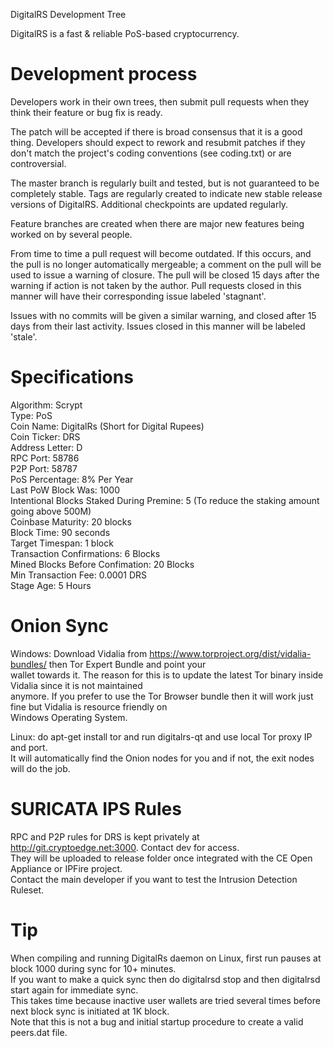 
DigitalRS Development Tree

DigitalRS is a fast & reliable PoS-based cryptocurrency.

Development process
===================

Developers work in their own trees, then submit pull requests when
they think their feature or bug fix is ready.

The patch will be accepted if there is broad consensus that it is a
good thing.  Developers should expect to rework and resubmit patches
if they don't match the project's coding conventions (see coding.txt)
or are controversial.

The master branch is regularly built and tested, but is not guaranteed
to be completely stable. Tags are regularly created to indicate new
stable release versions of DigitalRS. Additional checkpoints are 
updated regularly.

Feature branches are created when there are major new features being
worked on by several people.

From time to time a pull request will become outdated. If this occurs, and
the pull is no longer automatically mergeable; a comment on the pull will
be used to issue a warning of closure. The pull will be closed 15 days
after the warning if action is not taken by the author. Pull requests closed
in this manner will have their corresponding issue labeled 'stagnant'.

Issues with no commits will be given a similar warning, and closed after
15 days from their last activity. Issues closed in this manner will be 
labeled 'stale'.

Specifications
==============

Algorithm: Scrypt <br />
Type: PoS <br />
Coin Name: DigitalRs (Short for Digital Rupees) <br />
Coin Ticker: DRS <br />
Address Letter: D <br />
RPC Port: 58786 <br />
P2P Port:  58787 <br />
PoS Percentage: 8% Per Year <br />
Last PoW Block Was: 1000 <br />
Intentional Blocks Staked During Premine: 5 (To reduce the staking amount going above 500M)<br />
Coinbase Maturity: 20 blocks <br />
Block Time: 90 seconds <br />
Target Timespan: 1 block <br />
Transaction Confirmations: 6 Blocks <br />
Mined Blocks Before Confimation: 20 Blocks <br />
Min Transaction Fee: 0.0001 DRS <br />
Stage Age: 5 Hours <br />

Onion Sync
==========

Windows: Download Vidalia from https://www.torproject.org/dist/vidalia-bundles/ then Tor Expert Bundle and point your <br />
wallet towards it. The reason for this is to update the latest Tor binary inside Vidalia since it is not maintained <br />
anymore. If you prefer to use the Tor Browser bundle then it will work just fine but Vidalia is resource friendly on <br />
Windows Operating System. <br />

Linux: do apt-get install tor and run digitalrs-qt and use local Tor proxy IP and port. <br />
It will automatically find the Onion nodes for you and if not, the exit nodes will do the job. <br />

SURICATA IPS Rules
==================

RPC and P2P rules for DRS is kept privately at http://git.cryptoedge.net:3000. Contact dev for access. <br />
They will be uploaded to release folder once integrated with the CE Open Appliance or IPFire project. <br />
Contact the main developer if you want to test the Intrusion Detection Ruleset. <br />

Tip
===

When compiling and running DigitalRs daemon on Linux, first run pauses at block 1000 during sync for 10+ minutes. <br />
If you want to make a quick sync then do digitalrsd stop and then digitalrsd start again for immediate sync. <br />
This takes time because inactive user wallets are tried several times before next block sync is initiated at 1K block. <br />
Note that this is not a bug and initial startup procedure to create a valid peers.dat file. <br />
